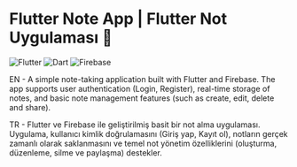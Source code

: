 # Flutter Note App | Flutter Not Uygulaması 📝

![Flutter](https://img.shields.io/badge/Flutter-3.29.3-blue?logo=flutter)
![Dart](https://img.shields.io/badge/Dart-3.7.2-blue?logo=dart)
![Firebase](https://img.shields.io/badge/Firebase-orange?logo=firebase)

EN - A simple note-taking application built with Flutter and Firebase. The app supports user authentication (Login, Register), real-time storage of notes, and basic note management features (such as create, edit, delete and share).

TR - Flutter ve Firebase ile geliştirilmiş basit bir not alma uygulaması. Uygulama, kullanıcı kimlik doğrulamasını (Giriş yap, Kayıt ol), notların gerçek zamanlı olarak saklanmasını ve temel not yönetim özelliklerini (oluşturma, düzenleme, silme ve paylaşma) destekler.

